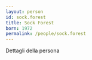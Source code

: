 ```yaml
---
layout: person
id: sock.forest
title: Sock Forest
born: 1972
permalink: /people/sock.forest
---
```


Dettagli della persona 